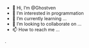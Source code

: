 - 👋 Hi, I’m @Ghostven
- 👀 I’m interested in programmation 
- 🌱 I’m currently learning ...
- 💞️ I’m looking to collaborate on ...
- 📫 How to reach me ...

<!---
Ghostven/Ghostven is a ✨ special ✨ repository because its `README.md` (this file) appears on your GitHub profile.
You can click the Preview link to take a look at your changes.
--->. 
